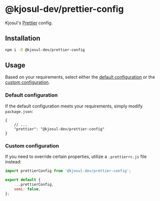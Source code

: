 # @kjosul-dev/prettier-config

Kjosul's [Prettier](https://prettier.io) config.

## Installation

```sh
npm i -D @kjosul-dev/prettier-config
```

## Usage

Based on your requirements, select either the [default configuration](#default-configuration) or the [custom configuration](#custom-configuration).

### Default configuration

If the default configuration meets your requirements, simply modify `package.json`:

```jsonc
{
    // ...
    "prettier": "@kjosul-dev/prettier-config"
}
```

### Custom configuration

If you need to override certain properties, utilize a `.prettierrc.js` file instead:

```js
import prettierConfig from '@kjosul-dev/prettier-config';

export default {
    ...prettierConfig,
    semi: false,
};
```
